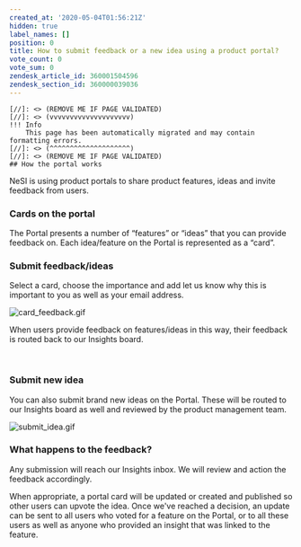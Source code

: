 ```yaml
---
created_at: '2020-05-04T01:56:21Z'
hidden: true
label_names: []
position: 0
title: How to submit feedback or a new idea using a product portal?
vote_count: 0
vote_sum: 0
zendesk_article_id: 360001504596
zendesk_section_id: 360000039036
---
```



    [//]: <> (REMOVE ME IF PAGE VALIDATED)
    [//]: <> (vvvvvvvvvvvvvvvvvvvv)
    !!! Info
        This page has been automatically migrated and may contain formatting errors.
    [//]: <> (^^^^^^^^^^^^^^^^^^^^)
    [//]: <> (REMOVE ME IF PAGE VALIDATED)
    ## How the portal works

NeSI is using product portals to share product features, ideas and
invite feedback from users.

### Cards on the portal

The Portal presents a number of “features” or “ideas” that you can
provide feedback on. Each idea/feature on the Portal is represented as a
“card”.

### Submit feedback/ideas

Select a card, choose the importance and add let us know why this is
important to you as well as your email address.

![card\_feedback.gif](assets/images/card_feedback_0.gif)

When users provide feedback on features/ideas in this way, their
feedback is routed back to our Insights board.

 

### Submit new idea

You can also submit brand new ideas on the Portal. These will be routed
to our Insights board as well and reviewed by the product management
team.

![submit\_idea.gif](assets/images/submit_idea_0.gif)

### What happens to the feedback?

Any submission will reach our Insights inbox. We will review and action
the feedback accordingly.

When appropriate, a portal card will be updated or created and published
so other users can upvote the idea. Once we've reached a decision, an
update can be sent to all users who voted for a feature on the Portal,
or to all these users as well as anyone who provided an insight that was
linked to the feature.

 

 
